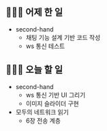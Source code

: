 ## 👩🏻‍💻 어제 한 일

- second-hand
  - 채팅 기능 설계 기반 코드 작성
  - ws 통신 테스트

## 👩🏻‍💻 오늘 할 일

- second-hand
  - ws 통신 기반 UI 그리기
  - 이미지 슬라이더 구현
- 모두의 네트워크 읽기
  - 6장 전송 계층
